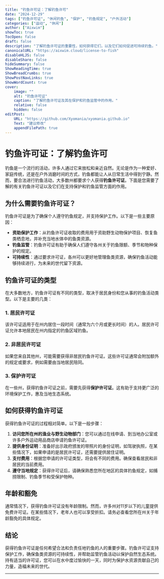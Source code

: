 ```yaml
---
title: "钓鱼许可证：了解钓鱼许可"
date: "2024-12-29"
tags: ["钓鱼许可证", "休闲钓鱼", "保护", "钓鱼规定", "户外活动"]
categories: ["运动", "休闲"]
author: ["Aixwim"]
showToc: true
TocOpen: false
draft: false
description: "了解钓鱼许可证的重要性，如何获得它们，以及它们如何促进可持续钓鱼。"
canonicalURL: "https://aixwim.cloud/license-to-fish"
disableHLJS: false
disableShare: false
hideSummary: false
ShowReadingTime: true
ShowBreadCrumbs: true
ShowPostNavLinks: true
ShowWordCount: true
cover:
    image: ""
    alt: "钓鱼许可证"
    caption: "了解钓鱼许可证及其在保护和钓鱼监管中的作用。"
    relative: false
    hidden: false
editPost:
    URL: "https://github.com/Xyomania/xyomania.github.io"
    Text: "建议修改"
    appendFilePath: true
---
```


# 钓鱼许可证：了解钓鱼许可

钓鱼是一个流行的活动，许多人通过它来放松和亲近自然。无论是作为一种爱好、家庭传统，还是在户外消磨时间的方式，钓鱼都能让人从日常生活中得到宁静。然而，要合法进行钓鱼活动，大多数州都要求个人获得**钓鱼许可证**。下面是您需要了解的有关钓鱼许可证以及它们在支持保护和钓鱼监管方面的作用。

## 为什么需要钓鱼许可证？

钓鱼许可证是为了确保个人遵守钓鱼规定，并支持保护工作。以下是一些主要原因：
- **资助保护工作**：从钓鱼许可证收取的费用用于资助野生动物保护项目、恢复鱼类栖息地，并补充当地水体中的鱼类资源。
- **钓鱼监管**：钓鱼许可证有助于确保人们遵守各州关于钓鱼限额、季节和物种保护的规定。
- **可持续性**：通过要求许可证，各州可以更好地管理鱼类资源，确保钓鱼活动能够持续进行，为未来的世代留下资源。

## 钓鱼许可证的类型

在大多数地方，钓鱼许可证有不同的类型，取决于居民身份和您从事的钓鱼活动类型。以下是主要的几类：

### 1. **居民许可证**
该许可证适用于在州内居住一段时间（通常为六个月或更长时间）的人。居民许可证允许本地居民在州内指定的钓鱼区域钓鱼。

### 2. **非居民许可证**
如果您来自其他州，可能需要获得非居民钓鱼许可证。这些许可证通常会附加额外的规定或要求，例如需要由当地居民陪同。

### 3. **保护许可证**
在一些州，获得钓鱼许可证之前，需要先获得**保护许可证**。这有助于支持更广泛的环境保护工作，惠及当地生态系统。

## 如何获得钓鱼许可证

获得钓鱼许可证的过程相对简单。以下是一般步骤：
1. **访问您所在州的渔业与野生动物部门**：您可以通过在线申请、到当地办公室或许多户外运动用品商店申请钓鱼许可证。
2. **提供身份证明**：准备好出示政府颁发的带照片的身份证明，如驾驶执照，在某些情况下，如果申请的是居民许可证，还需要提供居住证明。
3. **支付费用**：根据您申请的许可证类型，将会有不同的费用。确保查看居民和非居民的当前费用。
4. **遵守当地规定**：获得许可证后，请确保熟悉您所在地区的具体钓鱼规定，如捕捞限制、钓鱼季节和受保护物种。

## 年龄和豁免

通常情况下，获得钓鱼许可证没有年龄限制。然而，许多州对11岁以下的儿童提供免费许可证。在某些情况下，老年人也可以享受折扣。请务必查看您所在州关于年龄豁免的具体规定。

## 结论

获得钓鱼许可证是任何希望合法和负责任地钓鱼的人的重要步骤。钓鱼许可证支持保护工作，确保鱼类资源的可持续性，并帮助监管钓鱼活动以保护自然生态系统。持有适当的许可证，您可以在水中度过愉快的一天，同时为保护水资源贡献自己的力量，造福未来的世代。

---
